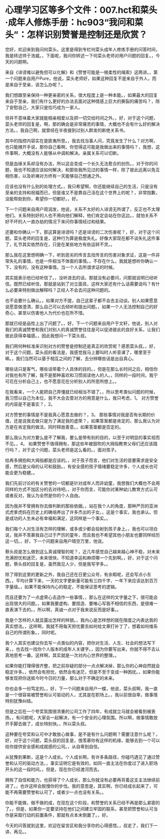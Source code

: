 # 心理学习区等多个文件：007.hct和菜头·成年人修炼手册：hc903“我问和菜头”：怎样识别赞誉是控制还是欣赏？

您好，欢迎来到我问何菜头。这里是得到专栏何菜头成年人修炼手册的问答时间，我是转述师于浩威。，下面呢，我问你转述一下何菜头老师对用户问题的回复。，今天的问题啊。

来自《诽谤难以避免但可以化解》和《赞誉可能是一根柔性的绳索》这两讲。，第一个问题来自用户Pure，他说，菜头老师好，如果这种回复不是来自于外人，而是来自于至亲，该怎么办呢？。

我们想跟至亲保持一种更亲密的关系，很大程度上是一种本能。，如果最大的回复来自于至亲，我们有什么更好的办法去面对这种情感上巨大的撕裂的痛苦吗？，除了安慰自己，大家只是恰巧成为一家人。

但并不意味着大家就能相亲相爱以及把一切交给时间之外。，好，对于这个问题，菜头老师的回复是，啊，那的确会是非常痛苦的事情，大概也不会有什么好的解决方法。，我自己啊，就曾经在半夜接到过别人群发的断绝关系书。

其中的指控内容实在是匪夷所思。，我去找当事人问，究竟发生了什么？对方啊，也只能摊开手说，那你自己看啊，你觉得这可能是我做出来的事情吗？，我想，这件事啊，大概没有人能够从中调和解决。亲属关系可以切断。

但是血缘关系却没有办法，所以这会变成一个长久无法愈合的创伤。，对于你的问题，我也不知道应该如何解决，和那些我所见过的事情一样，除了彼此远离以免互相伤害，以及祈祷对方终有一天能够自己想通之外。

应该也没有什么别的处理方式。，我只希望啊，你还能继续自己的生活，只是没有至亲的支持和祝福而已，但是谁又不是靠自己活在这个世界上的呢？，非常抱歉，没能帮助到你，希望你一切都好。，好。

下一个问题来自用户周润发，他说，关系不太好的人诽谤无所谓了，反正也不太理他们。关系特别好的人也不用向他们解释，他们肯定会站在你这边。，就怕关系不好不坏的人一直办劫的情况下来问你事情经过和结果。

还要和你确认一下，那这算是诽谤吗？还是诽谤的二次伤害呢？，好，对于这个问题，菜头老师的回复是，这种行为算是极度失礼。好像大家现在都不谈失礼这件事了，礼节其实依然存在，只是在某些地方有些运转不灵。。

那么我在这里想明确一下，听到恶劣的传言去找传言的伤害对象求证，这是一件非常失礼的事情，也是一件相当不体面的事情。，不存在什么，我就是想听你确认一下，没有的，没有这种事情。当一个人去所谓求证的时候。

其实就表示他已经听信了。，没听进去的话，那就没有必要问，问那就说明已经听信。既然已经听信，那就是站到了对立面具，这样大家还有什么话需要说吗？有什么必要来特别做出解释吗？正经人不会去问这种问题的。

也不会要什么确认。，如果对方不提，自己这辈子都不会去主动谈。别人如果愿意说愿意做澄清，那么自己可以去倾听和提出问题。，如果一个人无法控制自己的好奇心，甚至以伤害他人为代价也在所不惜。

那就已经是品性上出了问题了。，好，下一个问题来自用户于文轩，他说，别人对我们的真诚赞誉和我们对别人的真诚赞誉往往是可以促进彼此的良好关系，让我们彼此获得幸福感。，因此我想问一下菜头叔。

我们用何种标准来识别对方的赞誉是控制还是真正的欣赏呢？感恩菜头叔。，好，对于这个问题，菜头叔的看法是，我感觉我马上要叫时人听音课了，哪里至于嘛。，我们当然可以基于相互之间的了解，去分辨哪些话是出自真心。

哪些话只是客气，哪些话带着个人具体的目的。，但是在那么长时间之后，相信你对我也有所了解，我不是那种喜欢和习惯阅读他人的人。，同样的一段时间，我宁可花在分析自己上，也不愿意花在分析别人的所思所想上。。

在我看来，一个人能把自己弄懂就已经相当不错了。，所以思考类似问题的时候，我习惯以自己为本位，我不大会去管对方的用意是什么，我只考虑，1。 对方赞誉的内容是不是事实？，2。

 对方赞誉的事情是不是我真心愿意去做的？，3。 那些事情对我是否有长期的价值，还是说我去做只是为了满足我的虚荣？，如果答案都是肯定的，那么我认为对方是在肯定我的做法，同时释放善意。，如果答案都是否定的。

那么我认为对方要么是不了解我，要么是带有别的目的，以至于对明显的事实视而不见。，4。 如果赞誉不值得拥有，那这些年被鼓吹的大拇指教育父母们还应该践行吗？，对于这个问题，菜头老师是这么看的。，面对孩子。

给再多拥抱和大拇指都是应该的。，对于孩子而言，他们对生活的首要需求是安全感，然后是父母的认可和鼓励。，有安全感的孩子情绪要稳定许多，个人成长也可能会更为稳健。。

我们先前讨论的有关赞誉的一切都是针对成年人而非幼童，我想我们大概也不会用同样的方式不加区分的去对待吧。，对于你而言，可能你对某种幼儿教育方式认可或者反对，我认为全然是你的个人自由。

因为我并不曾拥有你去做判断的那些依据。，站在我个人的角度，那种严厉的亚洲式虎爹虎妈在历史上的确培养出了许多杰出的子女。，这是个事实，我也承认。但是成功的人生未必有幸福和满足，这同样是一个事实。。

我们每个人对生活有怎样的理解，或多或少都会投射到孩子身上。，我也可以坦白说，我并不羡慕我自己过于严厉的童年，而且我也不希望其他小朋友也要同样经历这一切。，好，下一个问题来自用户晴空万里，他说。

蔡头叔是怎么做到这么真诚理智的呢？，近几年感觉自己越来越心神不稳，对未来充满担忧和迷茫，未来很快，不知道幸运和麻烦哪一个先到啊。，好，对于这个问题，蔡头叔的回复是，虽然我见人少，但是我写字多。。

除了得到这里的更新之外，我自己还在日更公众号，有余暇呢，还会写点小东西。，平均计算下来，一天的文字更新量可能有三四千字，一年下来应该达到百万字量级。，如果不能保持内心的稳定，不能保证思考的逻辑。

而且还要为了一点虚荣心去造作一些事情，，那么在这样的文字量之下，很可能会出现很大的问题。，如果我要虚构、要捏造、要唯心写我不相信的东西，是很难一直表演下去的。，所以啊，真诚一点对于我来说反而是好事。。

我是个怎样的人就显露出怎样的样貌。，我内心是怎样想的就在限度之内表达我的真实想法。，这样啊，我就不用每天担忧要去如何给文章打补丁了，想着如何维系自己的所谓形象。，同时呢。

我个人其实也建议你去写一点类似的内容，把你对生活、人生、社会的想法写下来，，也去找一找你个人版本的成年人关键字。，因为你要写出来，你就不得不去认真地思考一番。这样啊，其实就是一次对内心世界的整理。。

如果你能打理得很齐整，把之前存疑的部分一点点解决掉，那么你的心神自然就会稳定许多。，依然会有担忧，依然会有迷茫，但是不至于变成一种困扰。，如果你能够发现把你送抵今时今日的力量，那么对于不确定的未来。

你也会多一份笃定的。，好，下一个问题来自用户一蝶，他说，菜头叔啊，我一直是一个很容易被赞誉和认可驱动的人，尤其是在职场上。，我以前很自卑，做事情特别犹豫纠结。

但是之后在一个夸奖氛围很浓重的公司工作了四年，有成就立马就会被看到被表扬。，有问题呢，大家会一起解决，有一个安全的心理氛围。所以啊，做事情敢放开手脚去做了，成长特别快。，所以菜头叔。

这种要在夸奖和认可中才敢放心做事，是不是有什么问题啊？需要注意什么呢？，好，对于这个问题，菜头叔的回复是，很羡慕你有这样的机缘，能够去到一个可以给你提供安全感和成就感的公司。，从自卑到自信。

从犹豫到果断，这是个人成长。个人成长啊，有许多条路径，你碰巧遇见了通过赞誉和认可的驱动方法，，事实证明它是有效的，如同一直主法在你度过了进入职场开头的这一段时间。，但是，现在你已经渡河而去。

拥有了自信和能力，也获得了个人成长，那么你就没有必要再背着这支主法继续前进了。，也许这样会脱慢你的步伐。我的意思是，其实啊，你已经成长起来了，可能不再需要赞誉和认可了，或者少一点也没有关系。。

你能不能做，做不做的成，在现在这个阶段，和赞誉的关系已经不再是那么紧密的了。，但是，如果你一定要坚持在他们之间建立牢固的联系，甚至把赞誉和认可当作是采取行动的前置条件，那就有点本末倒置了。，好。

今天的问答就到这里，欢迎在留言区和我分享你的心得感悟。，叔走了，我们下一讲，再见。。